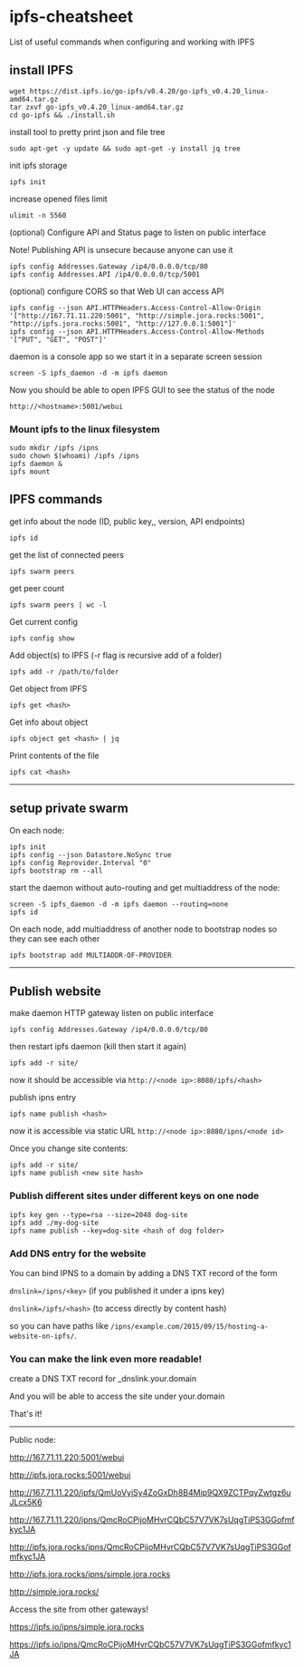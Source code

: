 # ipfs-cheatsheet
List of useful commands when configuring and working with IPFS


## install IPFS
```
wget https://dist.ipfs.io/go-ipfs/v0.4.20/go-ipfs_v0.4.20_linux-amd64.tar.gz
tar zxvf go-ipfs_v0.4.20_linux-amd64.tar.gz
cd go-ipfs && ./install.sh
```

install tool to pretty print json and file tree
```
sudo apt-get -y update && sudo apt-get -y install jq tree
```

init ipfs storage
```
ipfs init
```

increase opened files limit
```
ulimit -n 5560
```
(optional) Configure API and Status page to listen on public interface

Note! Publishing API is unsecure because anyone can use it
```
ipfs config Addresses.Gateway /ip4/0.0.0.0/tcp/80
ipfs config Addresses.API /ip4/0.0.0.0/tcp/5001
```
(optional) configure CORS so that Web UI can access API
```
ipfs config --json API.HTTPHeaders.Access-Control-Allow-Origin '["http://167.71.11.220:5001", "http://simple.jora.rocks:5001", "http://ipfs.jora.rocks:5001", "http://127.0.0.1:5001"]'
ipfs config --json API.HTTPHeaders.Access-Control-Allow-Methods '["PUT", "GET", "POST"]'
```


daemon is a console app so we start it in a separate screen session
```
screen -S ipfs_daemon -d -m ipfs daemon
```
Now you should be able to open IPFS GUI to see the status of the node
```
http://<hostname>:5001/webui
```

### Mount ipfs to the linux filesystem

```
sudo mkdir /ipfs /ipns
sudo chown $(whoami) /ipfs /ipns
ipfs daemon &
ipfs mount
```


## IPFS commands

get info about the node (ID, public key,, version, API endpoints)
```
ipfs id
```

get the list of connected peers
```
ipfs swarm peers
```

get peer count
```
ipfs swarm peers | wc -l
```
Get current config
```
ipfs config show
```
Add object(s) to IPFS (-r flag is recursive add of a folder)
```
ipfs add -r /path/to/folder
```
Get object from IPFS
```
ipfs get <hash>
```
Get info about object
```
ipfs object get <hash> | jq
```
Print contents of the file
```
ipfs cat <hash>
```



-----------------
## setup private swarm

On each node:
```
ipfs init
ipfs config --json Datastore.NoSync true
ipfs config Reprovider.Interval "0"
ipfs bootstrap rm --all
```

start the daemon without auto-routing and get multiaddress of the node:
```
screen -S ipfs_daemon -d -m ipfs daemon --routing=none
ipfs id
```
On each node, add multiaddress of another node to bootstrap nodes so they can see each other
```
ipfs bootstrap add MULTIADDR-OF-PROVIDER
```
------------------------
## Publish website
make daemon HTTP gateway listen on public interface
```
ipfs config Addresses.Gateway /ip4/0.0.0.0/tcp/80
```
then restart ipfs daemon (kill then start it again)
```
ipfs add -r site/
```
now it should be accessible via 
`http://<node ip>:8080/ipfs/<hash>`

publish ipns entry
```
ipfs name publish <hash>
```
now it is accessible via static URL
`http://<node ip>:8080/ipns/<node id>`

Once you change site contents:
```
ipfs add -r site/
ipfs name publish <new site hash>
```

### Publish different sites under different keys on one node
```
ipfs key gen --type=rsa --size=2048 dog-site
ipfs add ./my-dog-site
ipfs name publish --key=dog-site <hash of dog folder>
```
### Add DNS entry for the website

You can bind IPNS to a domain by adding a DNS TXT record of the form

`dnslink=/ipns/<key>` (if you published it under a ipns key)

`dnslink=/ipfs/<hash>` (to access directly by content hash)

so you can have paths like `/ipns/example.com/2015/09/15/hosting-a-website-on-ipfs/`.

### You can make the link even more readable!

create a DNS TXT record for _dnslink.your.domain

And you will be able to access the site under your.domain

That's it!

--------------------------
Public node:

http://167.71.11.220:5001/webui

http://ipfs.jora.rocks:5001/webui

http://167.71.11.220/ipfs/QmUoVyiSy4ZoGxDh8B4Mip9QX9ZCTPqyZwtgz6uJLcx5K6

http://167.71.11.220/ipns/QmcRoCPijoMHvrCQbC57V7VK7sUqgTiPS3GGofmfkyc1JA

http://ipfs.jora.rocks/ipns/QmcRoCPijoMHvrCQbC57V7VK7sUqgTiPS3GGofmfkyc1JA

http://ipfs.jora.rocks/ipns/simple.jora.rocks


http://simple.jora.rocks/

Access the site from other gateways!

https://ipfs.io/ipns/simple.jora.rocks

https://ipfs.io/ipns/QmcRoCPijoMHvrCQbC57V7VK7sUqgTiPS3GGofmfkyc1JA

